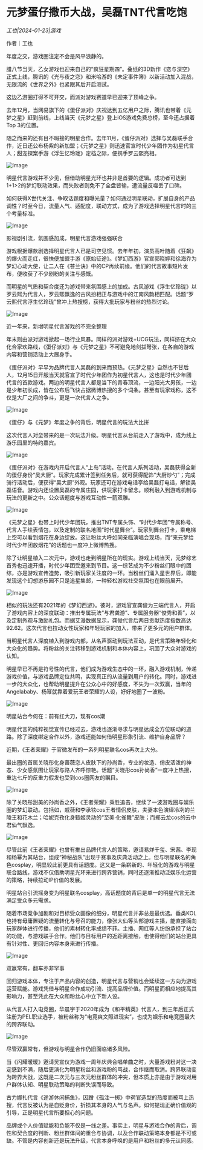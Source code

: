 # 元梦蛋仔撒币大战，吴磊TNT代言吃饱

*工也|2024-01-23|游戏*

作者｜工也

年度之交，游戏圈注定不会是风平浪静的。

腊八节当天，乙女游戏也迎来自己的“疯狂星期四”。叠纸的3D新作《恋与深空》正式上线，腾讯的《光与夜之恋》和米哈游的《未定事件簿》以新活动加入混战，无限流的《世界之外》也紧跟其后开启测试。

这边乙游圈打得不可开交，而派对游戏赛道早已迎来了顶峰之争。

去年12月，当网易旗下的《蛋仔派对》庆祝达到五亿用户之际，腾讯也带着《元梦之星》赶到前线，上线当天《元梦之星》登上iOS游戏免费总榜，至今还占据着Top 3的位置。

随之而来的还有目不暇接的明星合作。去年11月，《蛋仔派对》选择与吴磊联手合作，近日还公布杨紫的新加盟；《元梦之星》则迅速官宣时代少年团作为初星代言人；甜宠探案手游《浮生忆玲珑》定档之际，便携手罗云熙亮相。

![Image](https://p26-sign.toutiaoimg.com/tos-cn-i-axegupay5k/74a9591d315c4aeebf9918baa76becdb~noop.image?_iz=58558&from=article.pc_detail&lk3s=953192f4&x-expires=1706598614&x-signature=mu6M8UjCxLfqZjuO6fqlkzGyTwE%3D)

明星代言游戏并不少见，但借助明星光环也并非是首要的逻辑。成功者可达到1+1>2的梦幻联动效果，而失败者则免不了全盘皆输，遭流量反噬丢了口碑。

如何获得X世代关注、争取话题度和曝光量？如何通过明星联动，扩展自身的产品调性？时至今日，流量人气、适配度，联动方式，成为了游戏选择明星代言时的三个考量标准。

![Image](https://p3-sign.toutiaoimg.com/tos-cn-i-twdt4qpehh/3d0caa5017064b4c965bd858dca4a573~noop.image?_iz=58558&from=article.pc_detail&lk3s=953192f4&x-expires=1706598614&x-signature=ccYv25ThpKj5fYL2al%2BcFvmZRZE%3D)

影视剧引流，氛围感加成，明星代言游戏强强联合

游戏根据爆款剧选择明星代言人已是司空见惯。去年年初，演员高叶随着《狂飙》的爆火而走红，很快便加盟手游《原始征途》。《梦幻西游》官宣郭晓婷和徐海乔为梦幻心动大使，让二人在《苍兰诀》中的CP再续前缘。他们的代言故事短片发布，便收获了不少剧粉的关注与感慨。

而明星的气质和契合度还为游戏带来氛围感上的加成。古风游戏《浮生忆玲珑》以罗云熙为代言人，罗云熙飘逸的古风扮相正与游戏中的江南风韵相匹配。话题“罗云熙代言浮生忆玲珑”曾冲上热搜榜，获得大批玩家与粉丝的热烈讨论。

![Image](https://p3-sign.toutiaoimg.com/tos-cn-i-twdt4qpehh/1421461e7f42417cbfe741e73e8f0b3d~noop.image?_iz=58558&from=article.pc_detail&lk3s=953192f4&x-expires=1706598614&x-signature=jP%2BbjhqTWmtHvgBvsMnjyc6Fze8%3D)

近一年来，新增明星代言游戏的不完全整理

年末则由派对游戏掀起一场行业风暴。同样的派对游戏+UCG玩法，同样挤在大众化合家欢路线，《蛋仔派对》与《元梦之星》不可避免地剑拔弩张，在各自的游戏内容和营销活动上大展身手。

《蛋仔派对》早早为品牌代言人吴磊的到来而预热。《元梦之星》自然也不甘后人，12月15日开服当天就官宣了时代少年团作为初星代言人，这也是时代少年团代言的首款游戏。两边的明星代言人都是当下的青春顶流，一边阳光大男孩，一边是少年初长成，皆在公布后飞快占据微博热搜的多个词条。甚至有玩家戏称，这不仅是大厂之间的争斗，更是一次代言人之争。

![Image](https://p3-sign.toutiaoimg.com/tos-cn-i-twdt4qpehh/2c8d5906d52246ec84680a5c67bd2f92~noop.image?_iz=58558&from=article.pc_detail&lk3s=953192f4&x-expires=1706598614&x-signature=IuL4nm670X3yBCRys7%2FnKYY43iI%3D)

《蛋仔》与《元梦》年度之争的背后，明星代言的玩法大比拼

这次代言人对垒带来的是一次玩法升级。明星代言从台前走入了游戏中，成为线上游乐园里的特约嘉宾。

![Image](https://p3-sign.toutiaoimg.com/tos-cn-i-twdt4qpehh/ff37f682ecbc4022949f6a8615cb07cd~noop.image?_iz=58558&from=article.pc_detail&lk3s=953192f4&x-expires=1706598614&x-signature=aeLOvwBSGf9C0eeIny6tDkR4J4o%3D)

《蛋仔派对》在游戏内开启代言人“上岛”活动。在代言人系列活动，吴磊获得全新的蛋仔身份“吴大厨”。玩家完成累计签到任务后，就可获得配饰“大厨炒勺”；完成骑行活动后，便获得“吴大厨”外观。玩家还可在游戏电话亭给吴磊打电话，解锁吴磊语音。游戏内还设置吴磊的专属庄园，供玩家打卡留念。顺利融入到游戏机制与玩法的更新之中。公众话题度与游戏互动性一箭双雕。

![Image](https://p3-sign.toutiaoimg.com/tos-cn-i-twdt4qpehh/82c590fc94fc44b691973b39640ba4b3~noop.image?_iz=58558&from=article.pc_detail&lk3s=953192f4&x-expires=1706598614&x-signature=0vdMNAX8VPhRt6NIPCvgRXynz60%3D)

《元梦之星》也带上时代少年团玩，推出TNT专属头饰、“时代少年团”专属称号、代言人手绘表情包，以及定制的联名地图“时代星舞台”。玩家到舞台打卡，乘电梯上空可以看到烟花在身边绽放。这让粉丝大呼如同亲临演唱会现场，而“来元梦给时代少年团放烟花”的话题也一度冲上微博热搜。

除了让明星植入二次元中，游戏也走到明星所在的现实。游戏上线当天，元梦综艺首秀也迅速开播，时代少年团受邀来到节目。这一综艺成为不少粉丝们眼中的团综，亦是游戏宣传造势，吸引新玩家关注度的一环。当粉丝们涌入星世界后，即能发现这个幻想游乐园不只是追星集邮，一种轻松游戏社交氛围也在眼前展开。

![Image](https://p3-sign.toutiaoimg.com/tos-cn-i-twdt4qpehh/7aaee951272c4bf2993220f1e7b3dab3~noop.image?_iz=58558&from=article.pc_detail&lk3s=953192f4&x-expires=1706598614&x-signature=E5IwgdC68dUCHgdmgmi1GvxVa8w%3D)

相似的玩法还有2021年的《梦幻西游》。彼时，游戏官宣龚俊为三端代言人，开启了游戏内容上的深度联动：推出专属玩法“与君龚游”、专属服务器“俊秀和善”，以及定制外观与激励礼包。而据艾漫数据显示，龚俊代言后两日贡献热度指数高达92.62。这次代言也拉动女性玩家和年轻玩家的加入，带来了更多元的用户群体。

当明星代言人深度植入到游戏内部，从名声驱动到玩法互动，是代言策略年轻化和大众化的趋势。将粉丝的关注转移到游戏机制和本体内容上，巩固了大众对游戏的认知。

明星早已不再是符号性的代言，他们成为游戏生态中的一环，融入游戏机制，传递游戏价值，与游戏品牌定位共鸣，实现真正的从流量到用户的转化。同时，游戏进一步的大众化，也帮助明星提升在公众心中的好感度，不失为一次双赢，当年的Angelababy、杨幂就靠着爱玩王者荣耀的人设，好好地圈了一波粉。

![Image](https://p3-sign.toutiaoimg.com/tos-cn-i-twdt4qpehh/df7ff35fdfa749d0ba5d34f79dbbdd02~noop.image?_iz=58558&from=article.pc_detail&lk3s=953192f4&x-expires=1706598614&x-signature=EhIl1is7ReTuZbu4me1dK%2BRNqfM%3D)

明星站台今何在：前有扛大刀，现有cos潮

明星代言的纯粹视觉宣传已经过去，游戏也逐渐寻求与明星达成全方位联动的道路。除了深度绑定合作以外，游戏还能如何借明星形象引流、维护自身品牌？

近期，《王者荣耀》于官微发布的一系列明星联名cos再次上大分。

最出圈的首属关晓彤化身蔷薇恋人皮肤下的孙尚香，专业的妆造、俏皮活泼的神态、少女感氛围让玩家与路人齐呼惊艳。话题“关晓彤cos孙尚香”一度冲上热搜，重达七斤的反重力假发也受到cos圈网友的瞩目。

![Image](https://p3-sign.toutiaoimg.com/tos-cn-i-twdt4qpehh/bb141b569b1e461985de9560f03787e2~noop.image?_iz=58558&from=article.pc_detail&lk3s=953192f4&x-expires=1706598614&x-signature=%2BoxGPyEgxJwTWk7GbSb8MFVrc5g%3D)

除了关晓彤甜美的孙尚香之外，《王者荣耀》乘胜追击，继续了一波游戏圈与娱乐圈的梦幻联动。包括如，戚薇和李承铉cos王者情侣皮肤，夫妻本色演绎冷冽的兰陵王和花木兰；哈妮克孜化身甄姬灵动的“至美·化雀舞”皮肤；而郑云龙cos的云中君仙气飘逸。

![Image](https://p3-sign.toutiaoimg.com/tos-cn-i-twdt4qpehh/2f702317121047fbb572c25f0ac786e3~noop.image?_iz=58558&from=article.pc_detail&lk3s=953192f4&x-expires=1706598614&x-signature=HZaIYJajTW1VbN8GQJ6dzf2YKwE%3D)

尽管此前《王者荣耀》也曾有推出品牌代言人的策略，邀请易烊千玺、宋茜、李现和杨幂为其站台，组成“神秘战队”出现于赛事及庆典活动之上。但与明星联名的角色cosplay，明显较此前更具有话题度。这又是一条崭新的、年轻化的游戏与明星联合路线，游戏不仅借助明星光环来进行跨界营销，同时还逐渐推动泛娱乐化运营的策略，持续拉动IP价值的发展。

明星站台引流摇身变为明星联名cosplay，高话题度的背后是单一的明星代言无法满足受众多元需求。

随着市场竞争加剧和对目标受众画像的细分，明星代言并非总是最优选。垂类KOL也持有毋庸置疑的流量转化与号召的能力，像张大仙等头部游戏主播，能直接面向玩家群体进行传播，他们的素材转化率成绩不菲。主播、网红等人纷纷承担了站台的功能，与游戏联手合作。他们与目标用户的近距离接触，也使得他们的站台更具有针对性、更回归内容本身来进行传播。

![Image](https://p3-sign.toutiaoimg.com/tos-cn-i-twdt4qpehh/1fdcd52be8bf4124abcaffee095db4ae~noop.image?_iz=58558&from=article.pc_detail&lk3s=953192f4&x-expires=1706598614&x-signature=DoQCttw4pmU8%2F5GBcv1J%2BN431Hw%3D)

双赢常有，翻车亦非罕事

回归游戏本体，专注于产品内容的创造，明星代言与营销也会延续这一方向为游戏运营赋能。游戏凭借与明星合作成功引流、提高品牌价值。而明星而相应地提高其影响力，甚至凭此在大众和粉丝心中立下新人设。

从代言人打入电竞圈，华晨宇于2020年成为《和平精英》代言人，到三年后正式注册为PEL职业选手，被粉丝称为“电竞爽文照进现实”，也成为娱乐和电竞圈最大的跨界联动。

![Image](https://p3-sign.toutiaoimg.com/tos-cn-i-twdt4qpehh/f624fd637a4949d7bd77e7b7b81b3ca0~noop.image?_iz=58558&from=article.pc_detail&lk3s=953192f4&x-expires=1706598614&x-signature=ce1stGfhtQM0kuF5IgnzbyeVn8Q%3D)

尽管双赢常有，但游戏与明星合作仍旧面临诸多风险。

当《闪耀暖暖》邀请吴宣仪为游戏一周年庆典合唱单曲之时，大量游戏粉对这一决定感到不满，随后更演化为明星粉丝和游戏粉的骂战，合作继而取消。跨界联动变为跨界大战，这既是二次元与三次元粉丝群体的冲突，但本质上亦是由于游戏对用户群体认知、明星联动策略的判断失误而导致。

古力娜扎代言《途游休闲捕鱼》，因蹭《孤注一掷》中荷官造型的热度而被骂上热搜，代言反被认为是自贬身价，折损其本身的人气与名声。如何提现正确价值观的引导，正是明星代言所要担心的问题。

品牌或个人价值赋能和负能不仅是一线之差。事实上，明星与游戏合作的背后，调性和契合度的判断、粉丝群体间的重合与协调，以及合作联动策略本身都是不可或缺。不管是内容创新还是玩法升级，代言本身呼唤的是用户和粉丝的多元认同感。

